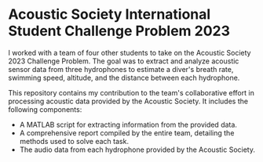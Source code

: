 # Acoustic Society International Student Challenge Problem 2023
I worked with a team of four other students to take on the Acoustic Society 2023 Challenge Problem. The goal was to extract and analyze acoustic sensor data from three hydrophones to estimate a diver's breath rate, swimming speed, altitude, and the distance between each hydrophone.

This repository contains my contribution to the team's collaborative effort in processing acoustic data provided by the Acoustic Society. It includes the following components:

- A MATLAB script for extracting information from the provided data.
- A comprehensive report compiled by the entire team, detailing the methods used to solve each task.
- The audio data from each hydrophone provided by the Acoustic Society.



